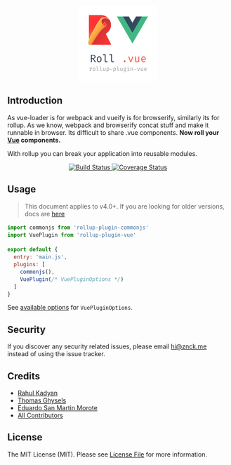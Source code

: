 <div class="text-xs-center" align="center" style="margin: 20px">
  <img src="https://raw.githubusercontent.com/vuejs/rollup-plugin-vue/master/docs/.vuepress/public/logo.png">
</div>

## Introduction

As vue-loader is for webpack and vueify is for browserify, similarly its for rollup. As we know, webpack and browserify concat stuff and make it runnable in browser. Its difficult to share .vue components. **Now roll your [Vue](http://vuejs.org/) components.**

With rollup you can break your application into reusable modules.

<p align="center">
  <a href="https://circleci.com/gh/vuejs/rollup-plugin-vue">
    <img src="https://circleci.com/gh/vuejs/rollup-plugin-vue.svg?style=svg" alt="Build Status" />
  </a>
  <a href="https://coveralls.io/github/znck/rollup-plugin-vue?branch=master">
    <img src="https://coveralls.io/repos/github/znck/rollup-plugin-vue/badge.svg?branch=master&style=flat-square" alt="Coverage Status" />
  </a>
</p>

## Usage

> This document applies to v4.0+. If you are looking for older versions, docs are [here](https://github.com/vuejs/rollup-plugin-vue/tree/2.2/docs)

```js
import commonjs from 'rollup-plugin-commonjs' 
import VuePlugin from 'rollup-plugin-vue'

export default {
  entry: 'main.js',
  plugins: [
    commonjs(),
    VuePlugin(/* VuePluginOptions */)
  ]
}
```

See [available options](https://rollup-plugin-vue.vuejs.org/options.html) for `VuePluginOptions`.

## Security

If you discover any security related issues, please email hi@znck.me instead of using the issue tracker.

## Credits

* [Rahul Kadyan](https://github.com/znck)
* [Thomas Ghysels](https://github.com/thgh)
* [Eduardo San Martin Morote](https://github.com/posva)
* [All Contributors][link-contributors]

## License

The MIT License (MIT). Please see [License File](http://znck.me/rollup-plugin-vue/license) for more information.

[link-contributors]: https://github.com/znck/rollup-plugin-vue/graphs/contributors
